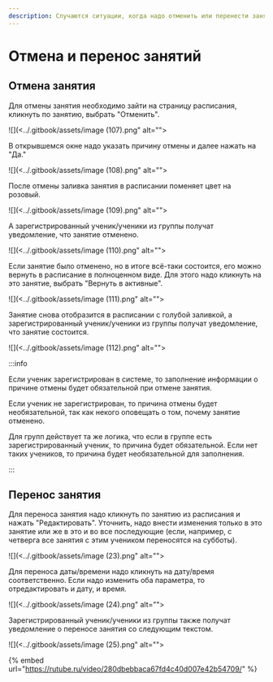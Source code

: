 ```yaml
---
description: Случаются ситуации, когда надо отменить или перенести занятие
---
```


# Отмена и перенос занятий

## Отмена занятия

Для отмены занятия необходимо зайти на страницу расписания, кликнуть по занятию, выбрать "Отменить".&#x20;

![](<../.gitbook/assets/image (107).png" alt=""><figcaption></figcaption></figure>

В открывшемся окне надо указать причину отмены и далее нажать на "Да."

![](<../.gitbook/assets/image (108).png" alt=""><figcaption></figcaption></figure>

После отмены заливка занятия в расписании поменяет цвет на розовый.&#x20;

![](<../.gitbook/assets/image (109).png" alt=""><figcaption></figcaption></figure>

А зарегистрированный ученик/ученики из группы получат уведомление, что занятие отменено.&#x20;

![](<../.gitbook/assets/image (110).png" alt=""><figcaption></figcaption></figure>

Если занятие было отменено, но в итоге всё-таки состоится, его можно вернуть в расписание в полноценном виде. Для этого надо кликнуть на это занятие, выбрать "Вернуть в активные".&#x20;

![](<../.gitbook/assets/image (111).png" alt=""><figcaption></figcaption></figure>

Занятие снова отобразится в расписании с голубой заливкой, а зарегистрированный ученик/ученики из группы получат уведомление, что занятие состоится.&#x20;

![](<../.gitbook/assets/image (112).png" alt=""><figcaption></figcaption></figure>

:::info

Если ученик зарегистрирован в системе, то заполнение информации о причине отмены будет обязательной при отмене занятия.

Если ученик не зарегистрирован, то причина отмены будет необязательной, так как некого оповещать о том, почему занятие отменено.

Для групп действует та же логика, что если в группе есть зарегистрированный ученик, то причина будет обязательной. Если нет таких учеников, то причина будет необязательной для заполнения.&#x20;

:::

## Перенос занятия

Для переноса занятия надо кликнуть по занятию из расписания и нажать "Редактировать". Уточнить, надо внести изменения только в это занятие или же в это и во все последующие (если, например, с четверга все занятия с этим учеником переносятся на субботы).

![](<../.gitbook/assets/image (23).png" alt=""><figcaption></figcaption></figure>

Для переноса даты/времени надо кликнуть на дату/время соответственно. Если надо изменить оба параметра, то отредактировать и дату, и время.&#x20;

![](<../.gitbook/assets/image (24).png" alt=""><figcaption></figcaption></figure>

Зарегистрированный ученик/ученики из группы также получат уведомление о переносе занятия со следующим текстом.&#x20;

![](<../.gitbook/assets/image (25).png" alt=""><figcaption></figcaption></figure>

{% embed url="https://rutube.ru/video/280dbebbaca67fd4c40d007e42b54709/" %}
